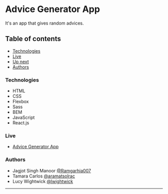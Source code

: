 # Advice Generator App

It's an app that gives random advices.

## Table of contents

- [Technologies](#technologies)
- [Live](#live)
- [Up next](#up-next)
- [Authors](#authors)

### Technologies

- HTML
- CSS
- Flexbox
- Sass
- BEM
- JavaScript
- React.js

### Live

- <a href="https://advice-generator-project.herokuapp.com/" target="_blank">Advice Generator App</a>

### Authors

- Jagjot Singh Manoor [@Ramgarhia007](https://github.com/Ramgarhia007)
- Tamara Carlos [@aramatsolrac](https://github.com/aramatsolrac)
- Lucy Wightwick [@lwightwick](https://github.com/lwightwick)

---

